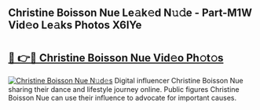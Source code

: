 ## Christine Boisson Nue Le𝚊k𝚎d N𝚞𝚍e - Part-M1W Vid𝚎o Le𝚊ks Photos X6IYe

# <h2><a href="http://fb5f6d.evod.top/?m=Christine+Boisson+Nue">🔗 👉🔴 Christine Boisson Nue Vid𝚎o Ph𝚘t𝚘s</a></h2>

[![Christine Boisson Nue N𝚞d𝚎s](https://i.imgur.com/8V9OHl7.gif)](http://fb5f6d.evod.top/?m=Christine+Boisson+Nue)
Digital influencer Christine Boisson Nue sharing their dance and lifestyle journey online. Public figures Christine Boisson Nue can use their influence to advocate for important causes. 
